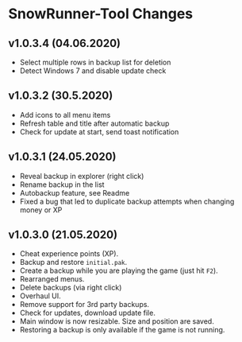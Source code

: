 ﻿# SnowRunner-Tool Changes

## v1.0.3.4 (04.06.2020)

- Select multiple rows in backup list for deletion
- Detect Windows 7 and disable update check

## v1.0.3.2 (30.5.2020)

- Add icons to all menu items
- Refresh table and title after automatic backup
- Check for update at start, send toast notification


## v1.0.3.1 (24.05.2020)

- Reveal backup in explorer (right click)
- Rename backup in the list
- Autobackup feature, see Readme
- Fixed a bug that led to duplicate backup attempts when changing money or XP


## v1.0.3.0 (21.05.2020)

- Cheat experience points (XP).
- Backup and restore `initial.pak`.
- Create a backup while you are playing the game (just hit `F2`).
- Rearranged menus.
- Delete backups (via right click)
- Overhaul UI.
- Remove support for 3rd party backups.
- Check for updates, download update file.
- Main window is now resizable. Size and position are saved.
- Restoring a backup is only available if the game is not running.